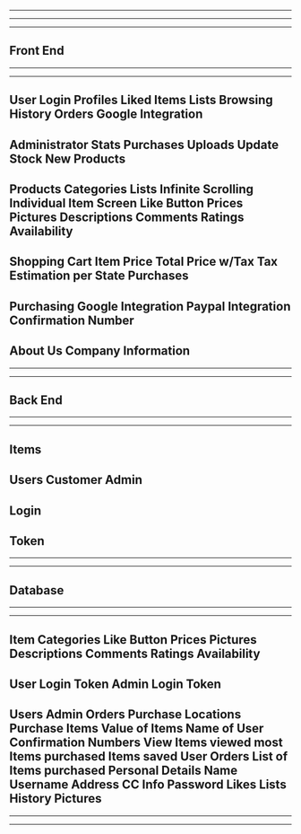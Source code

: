 ----------------------
----------------------
----------------------
Front End
----------------------
----------------------
----------------------
User Login
    Profiles
    Liked Items
    Lists
    Browsing History
    Orders
    Google Integration
----------------------
Administrator
    Stats
    Purchases
    Uploads
        Update Stock
        New Products
----------------------
Products
    Categories
    Lists
    Infinite Scrolling
    Individual Item Screen
    Like Button
    Prices
    Pictures
    Descriptions
    Comments
    Ratings
    Availability
----------------------
Shopping Cart
    Item
    Price
    Total Price w/Tax
    Tax Estimation per State
    Purchases
----------------------
Purchasing
    Google Integration
    Paypal Integration
    Confirmation Number
----------------------
About Us
    Company Information
----------------------
----------------------
----------------------
Back End
----------------------
----------------------
----------------------
Items
----------------------
Users
    Customer
    Admin
----------------------
Login
----------------------
Token
----------------------
----------------------
----------------------
Database
----------------------
----------------------
----------------------
Item
    Categories
    Like Button
    Prices
    Pictures
    Descriptions
    Comments
    Ratings
    Availability
----------------------
User Login
    Token
Admin Login
    Token
----------------------
Users
    Admin
        Orders
            Purchase Locations
            Purchase Items
            Value of Items
            Name of User
            Confirmation Numbers
        View
            Items viewed most
            Items purchased
            Items saved
    User
        Orders
            List of Items purchased
        Personal Details
            Name
            Username
            Address
            CC Info
            Password
        Likes
        Lists
        History
Pictures
----------------------

----------------------

----------------------
